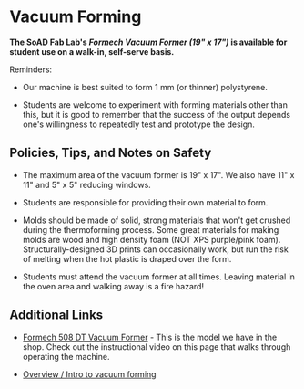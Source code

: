 

# Vacuum Forming

**The SoAD Fab Lab's *Formech Vacuum Former (19" x 17")* is available for student use on a walk-in, self-serve basis.**

Reminders:
* Our machine is best suited to form 1 mm (or thinner) polystyrene.

* Students are welcome to experiment with forming materials other than this, but it is good to remember that the success of the output depends one's willingness to repeatedly test and prototype the design.


## Policies, Tips, and Notes on Safety

* The maximum area of the vacuum former is 19" x 17". We also have 11" x 11" and 5" x 5" reducing windows.
  
* Students are responsible for providing their own material to form.
   
* Molds should be made of solid, strong materials that won't get crushed during the thermoforming process. Some great materials for making molds are wood and high density foam (NOT XPS purple/pink foam). Structurally-designed 3D prints can occasionally work, but run the risk of melting when the hot plastic is draped over the form.
  
* Students must attend the vacuum former at all times. Leaving material in the oven area and walking away is a fire hazard!


## Additional Links


* [Formech 508 DT Vacuum Former](https://www.formech.com/product/formech-508dt-vacuum-former-2) - This is the model we have in the shop. Check out the instructional video on this page that walks through operating the machine. 
  
* [Overview / Intro to vacuum forming](https://advancedplastiform.com/comprehensive-guide-to-vacuum-forming/)   
